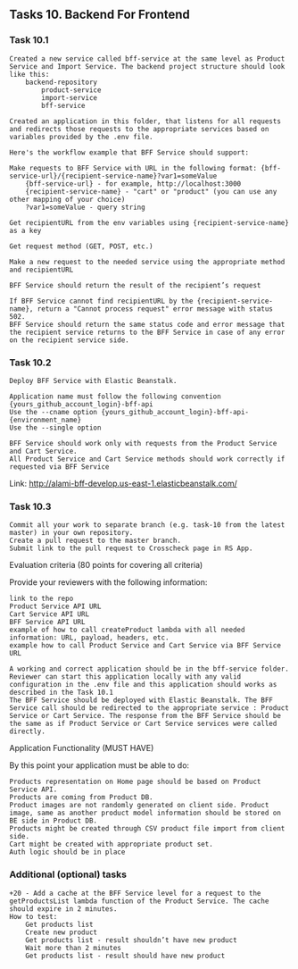## Tasks 10. Backend For Frontend
### Task 10.1

    Created a new service called bff-service at the same level as Product Service and Import Service. The backend project structure should look like this:
        backend-repository
            product-service
            import-service
            bff-service

    Created an application in this folder, that listens for all requests and redirects those requests to the appropriate services based on variables provided by the .env file.

    Here's the workflow example that BFF Service should support:

    Make requests to BFF Service with URL in the following format: {bff-service-url}/{recipient-service-name}?var1=someValue
        {bff-service-url} - for example, http://localhost:3000
        {recipient-service-name} - "cart" or "product" (you can use any other mapping of your choice)
        ?var1=someValue - query string

    Get recipientURL from the env variables using {recipient-service-name} as a key

    Get request method (GET, POST, etc.)

    Make a new request to the needed service using the appropriate method and recipientURL

    BFF Service should return the result of the recipient’s request

    If BFF Service cannot find recipientURL by the {recipient-service-name}, return a "Cannot process request" error message with status 502.
    BFF Service should return the same status code and error message that the recipient service returns to the BFF Service in case of any error on the recipient service side.

### Task 10.2

    Deploy BFF Service with Elastic Beanstalk.

    Application name must follow the following convention {yours_github_account_login}-bff-api
    Use the --cname option {yours_github_account_login}-bff-api-{environment_name}
    Use the --single option

    BFF Service should work only with requests from the Product Service and Cart Service.
    All Product Service and Cart Service methods should work correctly if requested via BFF Service

Link: http://alami-bff-develop.us-east-1.elasticbeanstalk.com/

### Task 10.3

    Commit all your work to separate branch (e.g. task-10 from the latest master) in your own repository.
    Create a pull request to the master branch.
    Submit link to the pull request to Crosscheck page in RS App.

Evaluation criteria (80 points for covering all criteria)

Provide your reviewers with the following information:

    link to the repo
    Product Service API URL
    Cart Service API URL
    BFF Service API URL
    example of how to call createProduct lambda with all needed information: URL, payload, headers, etc.
    example how to call Product Service and Cart Service via BFF Service URL

    A working and correct application should be in the bff-service folder. Reviewer can start this application locally with any valid configuration in the .env file and this application should works as described in the Task 10.1
    The BFF Service should be deployed with Elastic Beanstalk. The BFF Service call should be redirected to the appropriate service : Product Service or Cart Service. The response from the BFF Service should be the same as if Product Service or Cart Service services were called directly.

Application Functionality (MUST HAVE)

By this point your application must be able to do:

    Products representation on Home page should be based on Product Service API.
    Products are coming from Product DB.
    Product images are not randomly generated on client side. Product image, same as another product model information should be stored on BE side in Product DB.
    Products might be created through CSV product file import from client side.
    Cart might be created with appropriate product set.
    Auth logic should be in place

### Additional (optional) tasks

    +20 - Add a cache at the BFF Service level for a request to the getProductsList lambda function of the Product Service. The cache should expire in 2 minutes.
    How to test:
        Get products list
        Create new product
        Get products list - result shouldn’t have new product
        Wait more than 2 minutes
        Get products list - result should have new product
